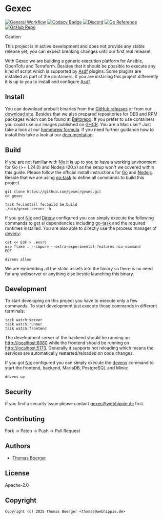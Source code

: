 # Gexec

[![General Workflow](https://github.com/gexec/gexec/actions/workflows/general.yml/badge.svg)](https://github.com/gexec/gexec/actions/workflows/general.yml) [![Codacy Badge](https://app.codacy.com/project/badge/Grade/10812ff088364821976ecaf4341a0225)](https://app.codacy.com/gh/gexec/gexec/dashboard?utm_source=gh&utm_medium=referral&utm_content=&utm_campaign=Badge_grade) [![Discord](https://img.shields.io/discord/1335976189025849395)](https://discord.gg/Yda8rD4ZkJ) [![Go Reference](https://pkg.go.dev/badge/github.com/gexec/gexec.svg)](https://pkg.go.dev/github.com/gexec/gexec) [![GitHub Repo](https://img.shields.io/badge/github-repo-yellowgreen)](https://github.com/gexec/gexec)

> [!CAUTION]
> This project is in active development and does not provide any stable release
> yet, you can expect breaking changes until our first real release!

With Gexec we are building a generic execution platform for Ansible, OpenTofu
and Terraform. Besides that it should be possible to execute any kind of script
which is supported by [Asdf][asdf] plugins. Some plugins are installed as part
of the containers, if you are installing this project differently it is up to
you to install and configure [Asdf][asdf].

## Install

You can download prebuilt binaries from the [GitHub releases][releases] or from
our [download site][downloads]. Besides that we also prepared repositories for
DEB and RPM packages which can be found at [Baltorepo][baltorepo]. If you prefer
to use containers you could use our images published on [GHCR][ghcr]. You are a
Mac user? Just take a look at our [homebrew formula][homebrew]. If you need
further guidance how to install this take a look at our [documentation][docs].

## Build

If you are not familiar with [Nix][nix] it is up to you to have a working
environment for Go (>= 1.24.0) and Nodejs (20.x) as the setup won't we covered
within this guide. Please follow the official install instructions for
[Go][golang] and [Nodejs][nodejs]. Beside that we are using [go-task][gotask] to
define all commands to build this project.

```console
git clone https://github.com/gexec/gexec.git
cd gexec

task fe:install fe:build be:build
./bin/gexec-server -h
```

If you got [Nix][nix] and [Direnv][direnv] configured you can simply execute
the following commands to get al dependencies including [go-task][gotask] and
the required runtimes installed. You are also able to directly use the process
manager of [devenv][devenv]:

```console
cat << EOF > .envrc
use flake . --impure --extra-experimental-features nix-command
EOF

direnv allow
```

We are embedding all the static assets into the binary so there is no need for
any webserver or anything else beside launching this binary.

## Development

To start developing on this project you have to execute only a few commands. To
start development just execute those commands in different terminals:

```console
task watch:server
task watch:runner
task watch:frontend
```

The development server of the backend should be running on
[http://localhost:8080](http://localhost:8080) while the frontend should be
running on [http://localhost:5173](http://localhost:5173). Generally it supports
hot reloading which means the services are automatically restarted/reloaded on
code changes.

If you got [Nix][nix] configured you can simply execute the [devenv][devenv]
command to start the frontend, backend, MariaDB, PostgreSQL and Minio:

```console
devenv up
```

## Security

If you find a security issue please contact
[gexec@webhippie.de](mailto:gexec@webhippie.de) first.

## Contributing

Fork -> Patch -> Push -> Pull Request

## Authors

*   [Thomas Boerger](https://github.com/tboerger)

## License

Apache-2.0

## Copyright

```console
Copyright (c) 2025 Thomas Boerger <thomas@webhippie.de>
```

[asdf]: https://asdf-vm.com/
[releases]: https://github.com/gexec/gexec/releases
[downloads]: http://dl.gexec.eu
[baltorepo]: https://gexec.baltorepo.com/stable/
[ghcr]: https://github.com/orgs/gexec/packages
[homebrew]: https://github.com/gexec/homebrew-gexec
[docs]: https://gexec.eu
[nix]: https://nixos.org/
[golang]: http://golang.org/doc/install.html
[nodejs]: https://nodejs.org/en/download/package-manager/
[gotask]: https://taskfile.dev/installation/
[direnv]: https://direnv.net/
[devenv]: https://devenv.sh/
